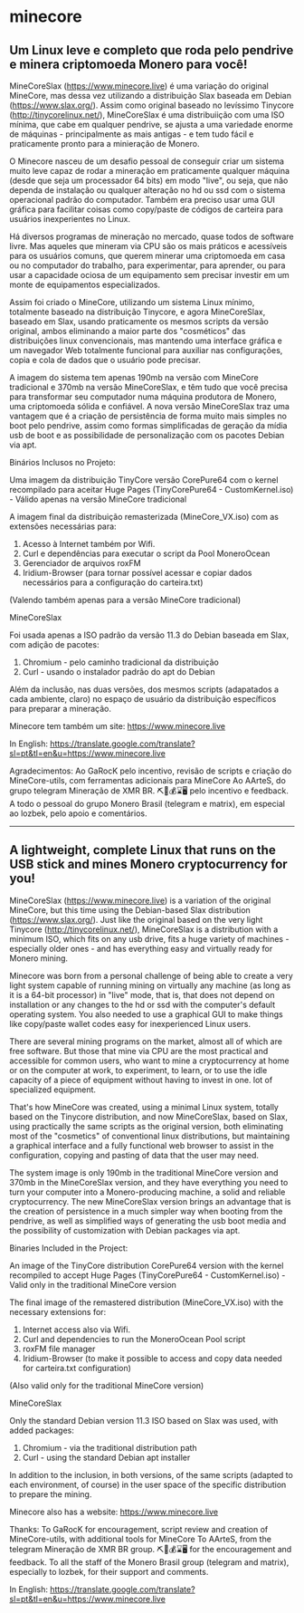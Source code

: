 # minecore
<h2>Um Linux leve e completo que roda pelo pendrive e minera criptomoeda Monero para você!</h2>

MineCoreSlax (https://www.minecore.live) é uma variação do original MineCore, mas dessa vez utilizando a distribuição Slax baseada em Debian (https://www.slax.org/). Assim como original baseado no levíssimo Tinycore (http://tinycorelinux.net/), MineCoreSlax é uma distribuiição com uma ISO mínima, que cabe em qualquer pendrive, se ajusta a uma variedade enorme de máquinas - principalmente as mais antigas - e tem tudo fácil e praticamente pronto para a minieração de Monero.

O Minecore nasceu de um desafio pessoal de conseguir criar um sistema muito leve capaz de rodar a mineração em praticamente qualquer máquina (desde que seja um processador 64 bits) em modo "live", ou seja, que não dependa de instalação ou qualquer alteração no hd ou ssd com o sistema operacional padrão do computador. Também era preciso usar uma GUI gráfica para facilitar coisas como copy/paste de códigos de carteira para usuários inexperientes no Linux.

Há diversos programas de mineração no mercado, quase todos de software livre. Mas aqueles que mineram via CPU são os mais práticos e acessíveis para os usuários comuns, que querem minerar uma criptomoeda em casa ou no computador do trabalho, para experimentar, para aprender, ou para usar a capacidade ociosa de um equipamento sem precisar investir em um monte de equipamentos especializados. 

Assim foi criado o MineCore, utilizando um sistema Linux mínimo, totalmente baseado na distribuição Tinycore, e agora MineCoreSlax, baseado em Slax, usando praticamente os mesmos scripts da versão original, ambos eliminando a maior parte dos "cosméticos" das distribuições linux convencionais, mas mantendo uma interface gráfica e um navegador Web totalmente funcional para auxiliar nas configurações, copia e cola de dados que o usuário pode precisar.

A imagem do sistema tem apenas 190mb na versão com MineCore tradicional e 370mb na versão MineCoreSlax, e têm tudo que você precisa para transformar seu computador numa máquina produtora de Monero, uma criptomoeda sólida e confiável. A nova versão MineCoreSlax traz uma vantagem que é a criação de persistência de forma muito mais simples no boot pelo pendrive, assim como formas simplificadas de geração da mídia usb de boot e as possibilidade de personalização com os pacotes Debian via apt.

Binários Inclusos no Projeto: 

Uma imagem da distribuição TinyCore versão CorePure64 com o kernel recompilado para aceitar Huge Pages (TinyCorePure64 - CustomKernel.iso) - Válido apenas na versão MineCore tradicional

A imagem final da distribuição remasterizada (MineCore_VX.iso) com as extensões necessárias para:

1. Acesso à Internet também por Wifi.
2. Curl e dependências para executar o script da Pool MoneroOcean
3. Gerenciador de arquivos roxFM
4. Iridium-Browser (para tornar possível acessar e copiar dados necessários para a configuração do carteira.txt)

(Valendo também apenas para a versão MineCore tradicional)

MineCoreSlax

Foi usada apenas a ISO padrão da versão 11.3 do Debian baseada em Slax, com adição de pacotes:
1. Chromium - pelo caminho tradicional da distribuição
2. Curl - usando o instalador padrão do apt do Debian

Além da inclusão, nas duas versões, dos mesmos scripts (adapatados a cada ambiente, claro) no espaço de usuário da distribuição específicos para preparar a mineração.

Minecore tem também um site:
https://www.minecore.live

In English:
https://translate.google.com/translate?sl=pt&tl=en&u=https://www.minecore.live

Agradecimentos:
Ao GaRocK pelo incentivo, revisão de scripts e criação do MineCore-utils, com ferramentas adicionais para MineCore
Ao AArteS, do grupo telegram Mineração de XMR BR. ⛏🧨💰⌛️🖥 pelo incentivo e feedback.
A todo o pessoal do grupo Monero Brasil (telegram e matrix), em especial ao lozbek, pelo apoio e comentários.

________________________________________________________________

<h2>A lightweight, complete Linux that runs on the USB stick and mines Monero cryptocurrency for you!</h2>

MineCoreSlax (https://www.minecore.live) is a variation of the original MineCore, but this time using the Debian-based Slax distribution (https://www.slax.org/). Just like the original based on the very light Tinycore (http://tinycorelinux.net/), MineCoreSlax is a distribution with a minimum ISO, which fits on any usb drive, fits a huge variety of machines - especially older ones - and has everything easy and virtually ready for Monero mining.

Minecore was born from a personal challenge of being able to create a very light system capable of running mining on virtually any machine (as long as it is a 64-bit processor) in "live" mode, that is, that does not depend on installation or any changes to the hd or ssd with the computer's default operating system. You also needed to use a graphical GUI to make things like copy/paste wallet codes easy for inexperienced Linux users.

There are several mining programs on the market, almost all of which are free software. But those that mine via CPU are the most practical and accessible for common users, who want to mine a cryptocurrency at home or on the computer at work, to experiment, to learn, or to use the idle capacity of a piece of equipment without having to invest in one. lot of specialized equipment.

That's how MineCore was created, using a minimal Linux system, totally based on the Tinycore distribution, and now MineCoreSlax, based on Slax, using practically the same scripts as the original version, both eliminating most of the "cosmetics" of conventional linux distributions, but maintaining a graphical interface and a fully functional web browser to assist in the configuration, copying and pasting of data that the user may need.

The system image is only 190mb in the traditional MineCore version and 370mb in the MineCoreSlax version, and they have everything you need to turn your computer into a Monero-producing machine, a solid and reliable cryptocurrency. The new MineCoreSlax version brings an advantage that is the creation of persistence in a much simpler way when booting from the pendrive, as well as simplified ways of generating the usb boot media and the possibility of customization with Debian packages via apt.

Binaries Included in the Project:

An image of the TinyCore distribution CorePure64 version with the kernel recompiled to accept Huge Pages (TinyCorePure64 - CustomKernel.iso) - Valid only in the traditional MineCore version

The final image of the remastered distribution (MineCore_VX.iso) with the necessary extensions for:

1. Internet access also via Wifi.
2. Curl and dependencies to run the MoneroOcean Pool script
3. roxFM file manager
4. Iridium-Browser (to make it possible to access and copy data needed for carteira.txt configuration)

(Also valid only for the traditional MineCore version)

MineCoreSlax

Only the standard Debian version 11.3 ISO based on Slax was used, with added packages:
1. Chromium - via the traditional distribution path
2. Curl - using the standard Debian apt installer

In addition to the inclusion, in both versions, of the same scripts (adapted to each environment, of course) in the user space of the specific distribution to prepare the mining.

Minecore also has a website:
https://www.minecore.live

Thanks:
To GaRocK for encouragement, script review and creation of MineCore-utils, with additional tools for MineCore
To AArteS, from the telegram Mineração de XMR BR group. ⛏🧨💰⌛️🖥 for the encouragement and feedback.
To all the staff of the Monero Brasil group (telegram and matrix), especially to lozbek, for their support and comments.

In English:
https://translate.google.com/translate?sl=pt&tl=en&u=https://www.minecore.live
